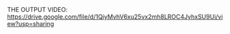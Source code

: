 THE OUTPUT VIDEO: https://drive.google.com/file/d/1QiyMvhV6xu25vx2mh8LROC4JyhxSU9Ui/view?usp=sharing
